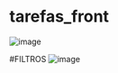 # tarefas_front
![image](https://user-images.githubusercontent.com/96634781/165958436-142f5026-74c2-4743-ac22-06d9acac55da.png)

#FILTROS 
![image](https://user-images.githubusercontent.com/96634781/165958565-8cc67a75-d32f-4291-b66a-cb448dd229ab.png)


